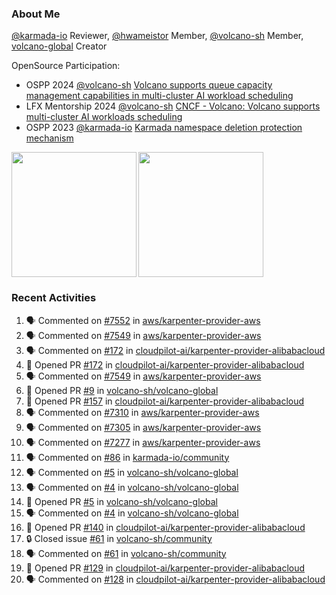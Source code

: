 ### About Me
[@karmada-io](https://github.com/karmada-io) Reviewer, [@hwameistor](https://github.com/hwameistor) Member, [@volcano-sh](https://github.com/volcano-sh) Member, [volcano-global](https://github.com/volcano-sh/volcano-global) Creator

OpenSource Participation:
- OSPP 2024 [@volcano-sh](https://github.com/volcano-sh) [Volcano supports queue capacity management capabilities in multi-cluster AI workload scheduling](https://summer-ospp.ac.cn/org/prodetail/243ba0505?list=org&navpage=org)
- LFX Mentorship 2024 [@volcano-sh](https://github.com/volcano-sh) [CNCF - Volcano: Volcano supports multi-cluster AI workloads scheduling](https://mentorship.lfx.linuxfoundation.org/project/132a4971-6969-4ca6-a695-783ece3ac768)
- OSPP 2023 [@karmada-io](https://github.com/karmada-io) [Karmada namespace deletion protection mechanism](https://summer-ospp.ac.cn/2023/org/prodetail/235c40372?lang=en&list=pro)

<div style="display: flex; gap: 3px;">
  <img height="200px" src="https://github-readme-stats.vercel.app/api?username=Vacant2333&show_icons=true&theme=flag-india&count_private=true&hide_rank=true&include_all_commits=true">
  <img height="200px" src="https://github-readme-stats.vercel.app/api/top-langs/?username=Vacant2333&layout=donut">
</div>

### Recent Activities
<!--START_SECTION:activity-->
1. 🗣 Commented on [#7552](https://github.com/aws/karpenter-provider-aws/pull/7552#issuecomment-2568633275) in [aws/karpenter-provider-aws](https://github.com/aws/karpenter-provider-aws)
2. 🗣 Commented on [#7549](https://github.com/aws/karpenter-provider-aws/pull/7549#issuecomment-2568632718) in [aws/karpenter-provider-aws](https://github.com/aws/karpenter-provider-aws)
3. 🗣 Commented on [#172](https://github.com/cloudpilot-ai/karpenter-provider-alibabacloud/pull/172#issuecomment-2565685084) in [cloudpilot-ai/karpenter-provider-alibabacloud](https://github.com/cloudpilot-ai/karpenter-provider-alibabacloud)
4. 💪 Opened PR [#172](https://github.com/cloudpilot-ai/karpenter-provider-alibabacloud/pull/172) in [cloudpilot-ai/karpenter-provider-alibabacloud](https://github.com/cloudpilot-ai/karpenter-provider-alibabacloud)
5. 🗣 Commented on [#7549](https://github.com/aws/karpenter-provider-aws/pull/7549#issuecomment-2558481490) in [aws/karpenter-provider-aws](https://github.com/aws/karpenter-provider-aws)
6. 💪 Opened PR [#9](https://github.com/volcano-sh/volcano-global/pull/9) in [volcano-sh/volcano-global](https://github.com/volcano-sh/volcano-global)
7. 💪 Opened PR [#157](https://github.com/cloudpilot-ai/karpenter-provider-alibabacloud/pull/157) in [cloudpilot-ai/karpenter-provider-alibabacloud](https://github.com/cloudpilot-ai/karpenter-provider-alibabacloud)
8. 🗣 Commented on [#7310](https://github.com/aws/karpenter-provider-aws/pull/7310#issuecomment-2507423512) in [aws/karpenter-provider-aws](https://github.com/aws/karpenter-provider-aws)
9. 🗣 Commented on [#7305](https://github.com/aws/karpenter-provider-aws/pull/7305#issuecomment-2507422102) in [aws/karpenter-provider-aws](https://github.com/aws/karpenter-provider-aws)
10. 🗣 Commented on [#7277](https://github.com/aws/karpenter-provider-aws/pull/7277#issuecomment-2507420973) in [aws/karpenter-provider-aws](https://github.com/aws/karpenter-provider-aws)
11. 🗣 Commented on [#86](https://github.com/karmada-io/community/issues/86#issuecomment-2505976505) in [karmada-io/community](https://github.com/karmada-io/community)
12. 🗣 Commented on [#5](https://github.com/volcano-sh/volcano-global/pull/5#issuecomment-2491493701) in [volcano-sh/volcano-global](https://github.com/volcano-sh/volcano-global)
13. 🗣 Commented on [#4](https://github.com/volcano-sh/volcano-global/issues/4#issuecomment-2491491797) in [volcano-sh/volcano-global](https://github.com/volcano-sh/volcano-global)
14. 💪 Opened PR [#5](https://github.com/volcano-sh/volcano-global/pull/5) in [volcano-sh/volcano-global](https://github.com/volcano-sh/volcano-global)
15. 🗣 Commented on [#4](https://github.com/volcano-sh/volcano-global/issues/4#issuecomment-2491488949) in [volcano-sh/volcano-global](https://github.com/volcano-sh/volcano-global)
16. 💪 Opened PR [#140](https://github.com/cloudpilot-ai/karpenter-provider-alibabacloud/pull/140) in [cloudpilot-ai/karpenter-provider-alibabacloud](https://github.com/cloudpilot-ai/karpenter-provider-alibabacloud)
17. 🔒 Closed issue [#61](https://github.com/volcano-sh/community/issues/61) in [volcano-sh/community](https://github.com/volcano-sh/community)
18. 🗣 Commented on [#61](https://github.com/volcano-sh/community/issues/61#issuecomment-2481876676) in [volcano-sh/community](https://github.com/volcano-sh/community)
19. 💪 Opened PR [#129](https://github.com/cloudpilot-ai/karpenter-provider-alibabacloud/pull/129) in [cloudpilot-ai/karpenter-provider-alibabacloud](https://github.com/cloudpilot-ai/karpenter-provider-alibabacloud)
20. 🗣 Commented on [#128](https://github.com/cloudpilot-ai/karpenter-provider-alibabacloud/pull/128#issuecomment-2478176321) in [cloudpilot-ai/karpenter-provider-alibabacloud](https://github.com/cloudpilot-ai/karpenter-provider-alibabacloud)
<!--END_SECTION:activity-->
